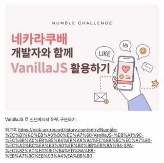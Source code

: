 <img src="/static/styles/img/image.png" />

VanillaJS 로 신년메시지 SPA 구현하기


회고록 
https://pick-up-record.tistory.com/entry/Numble-%EC%B1%8C%EB%A6%B0%EC%A7%80-VanillaJS-%EB%A1%9C-%EC%8B%A0%EB%85%84%EB%A9%94%EC%8B%9C%EC%A7%80-%EC%A3%BC%EA%B3%A0%EB%B0%9B%EB%8A%94-SPA-%EC%82%AC%EC%9D%B4%ED%8A%B8-%EB%A7%8C%EB%93%A4%EA%B8%B0

